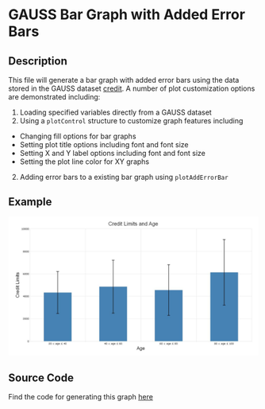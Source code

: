 # GAUSS Bar Graph with Added Error Bars

## Description
This file will generate a bar graph with added error bars using the data stored in the GAUSS dataset [credit](https://github.com/ec78/gauss-plot-library/blob/master/data/credit.dat). A number of plot customization options are demonstrated including:
1. Loading specified variables directly from a GAUSS dataset
2. Using a `plotControl` structure to customize graph features including
  *  Changing fill options for bar graphs
  *  Setting plot title options including font and font size
  *  Setting X and Y label options including font and font size
  *  Setting the plot line color for XY graphs
2.  Adding error bars to a existing bar graph using `plotAddErrorBar`


## Example
![GAUSS Bar Graph with Error Bars](bar_add_error_bars_default.jpg)

## Source Code
Find the code for generating this graph [here](https://github.com/ec78/gauss-plot-library/blob/master/src/bar_add_error_bars.gss)
